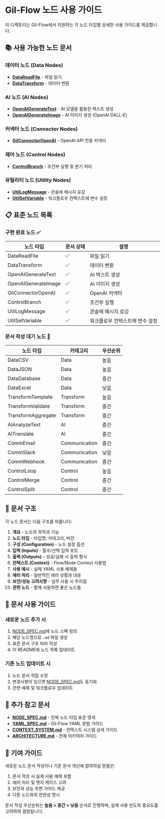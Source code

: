 # Gil-Flow 노드 사용 가이드

이 디렉토리는 Gil-Flow에서 지원하는 각 노드 타입별 상세한 사용 가이드를 제공합니다.

## 📚 사용 가능한 노드 문서

### 데이터 노드 (Data Nodes)
- **[DataReadFile](DataReadFile.md)** - 파일 읽기
- **[DataTransform](TransformData.md)** - 데이터 변환

### AI 노드 (AI Nodes)
- **[OpenAIGenerateText](AITextGeneration.md)** - AI 모델을 활용한 텍스트 생성
- **[OpenAIGenerateImage](GilGenImage.md)** - AI 이미지 생성 (OpenAI DALL-E)

### 커넥터 노드 (Connector Nodes)
- **[GilConnectorOpenAI](GilConnectorOpenAI.md)** - OpenAI API 전용 커넥터

### 제어 노드 (Control Nodes)
- **[ControlBranch](ControlBranch.md)** - 조건부 실행 및 분기 처리

### 유틸리티 노드 (Utility Nodes)
- **[UtilLogMessage](UtilLogMessage.md)** - 콘솔에 메시지 로깅
- **[UtilSetVariable](UtilSetVariable.md)** - 워크플로우 컨텍스트에 변수 설정

## 📋 표준 노드 목록

### 구현 완료 노드 ✅
| 노드 타입 | 문서 상태 | 설명 |
|-----------|-----------|------|
| DataReadFile | ✅ | 파일 읽기 |
| DataTransform | ✅ | 데이터 변환 |
| OpenAIGenerateText | ✅ | AI 텍스트 생성 |
| OpenAIGenerateImage | ✅ | AI 이미지 생성 |
| GilConnectorOpenAI | ✅ | OpenAI 커넥터 |
| ControlBranch | ✅ | 조건부 실행 |
| UtilLogMessage | ✅ | 콘솔에 메시지 로깅 |
| UtilSetVariable | ✅ | 워크플로우 컨텍스트에 변수 설정 |

### 문서 작성 대기 노드 📝
| 노드 타입 | 카테고리 | 우선순위 |
|-----------|----------|----------|
| DataCSV | Data | 높음 |
| DataJSON | Data | 높음 |
| DataDatabase | Data | 중간 |
| DataExcel | Data | 낮음 |
| TransformTemplate | Transform | 높음 |
| TransformValidate | Transform | 중간 |
| TransformAggregate | Transform | 중간 |
| AIAnalyzeText | AI | 중간 |
| AITranslate | AI | 중간 |
| CommEmail | Communication | 중간 |
| CommSlack | Communication | 낮음 |
| CommWebhook | Communication | 중간 |
| ControlLoop | Control | 높음 |
| ControlMerge | Control | 중간 |
| ControlSplit | Control | 중간 |

## 🔗 문서 구조

각 노드 문서는 다음 구조를 따릅니다:

1. **개요** - 노드의 목적과 기능
2. **노드 타입** - 타입명, 카테고리, 버전
3. **구성 (Configuration)** - 노드 설정 옵션
4. **입력 (Inputs)** - 필수/선택 입력 포트
5. **출력 (Outputs)** - 성공/실패 시 출력 형식
6. **컨텍스트 (Context)** - Flow/Node Context 사용법
7. **사용 예시** - 실제 YAML 사용 예제들
8. **에러 처리** - 일반적인 에러 상황과 대응
9. **보안/성능 고려사항** - 실무 사용 시 주의점
10. **관련 노드** - 함께 사용하면 좋은 노드들

## 🎯 문서 사용 가이드

### 새로운 노드 추가 시
1. [NODE_SPEC.md](../NODE_SPEC.md)에 노드 스펙 정의
2. 해당 노드명으로 `.md` 파일 생성
3. 표준 문서 구조 따라 작성
4. 이 README에 노드 목록 업데이트

### 기존 노드 업데이트 시
1. 노드 문서 직접 수정
2. 변경사항이 있으면 [NODE_SPEC.md](../NODE_SPEC.md)도 동기화
3. 관련 예제 및 워크플로우 업데이트

## 📖 추가 참고 문서

- **[NODE_SPEC.md](../NODE_SPEC.md)** - 전체 노드 타입 표준 명세
- **[YAML_SPEC.md](../YAML_SPEC.md)** - Gil-Flow YAML 문법 가이드
- **[CONTEXT_SYSTEM.md](../CONTEXT_SYSTEM.md)** - 컨텍스트 시스템 상세 가이드
- **[ARCHITECTURE.md](../ARCHITECTURE.md)** - 전체 아키텍처 가이드

## 🤝 기여 가이드

새로운 노드 문서 작성이나 기존 문서 개선에 참여하실 분들은:

1. 문서 작성 시 실제 사용 예제 포함
2. 에러 처리 및 엣지 케이스 고려
3. 보안과 성능 측면 가이드 제공
4. 다른 노드와의 연관성 명시

문서 작성 우선순위는 **높음 > 중간 > 낮음** 순서로 진행하며, 실제 사용 빈도와 중요도를 고려하여 결정됩니다.